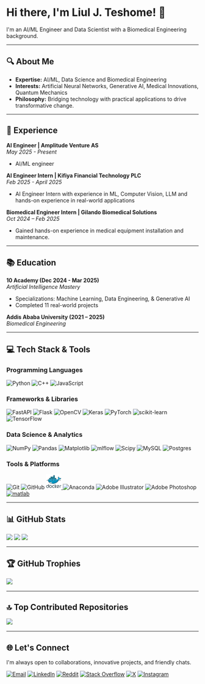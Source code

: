 # Hi there, I'm Liul J. Teshome! 👋

I'm an AI/ML Engineer and Data Scientist with a Biomedical Engineering background.

---

## 🔍 About Me

- **Expertise:** AI/ML, Data Science and Biomedical Engineering
- **Interests:** Artificial Neural Networks, Generative AI, Medical Innovations, Quantum Mechanics  
- **Philosophy:** Bridging technology with practical applications to drive transformative change.

---

## 💼 Experience

**AI Engineer | Amplitude Venture AS**  
*May 2025 - Present*
- AI/ML engineer

**AI Engineer Intern | Kifiya Financial Technology PLC**  
*Feb 2025 - April 2025*  
- AI Engineer Intern with experience in ML, Computer Vision, LLM and hands-on experience in real-world applications

**Biomedical Engineer Intern | Gilando Biomedical Solutions**  
*Oct 2024 – Feb 2025*
- Gained hands-on experience in medical equipment installation and maintenance.

---

## 📚 Education

**10 Academy (Dec 2024 -  Mar 2025)**  
*Artificial Intelligence Mastery*  
- Specializations: Machine Learning, Data Engineering, & Generative AI  
- Completed 11 real-world projects

**Addis Ababa University (2021 – 2025)**  
*Biomedical Engineering*

---

## 💻 Tech Stack & Tools

### Programming Languages
![Python](https://img.shields.io/badge/python-3670A0?style=for-the-badge&logo=python&logoColor=ffdd54) 
![C++](https://img.shields.io/badge/c++-%2300599C.svg?style=for-the-badge&logo=c%2B%2B&logoColor=white) 
![JavaScript](https://img.shields.io/badge/javascript-%23323330.svg?style=for-the-badge&logo=javascript&logoColor=%23F7DF1E)

### Frameworks & Libraries
![FastAPI](https://img.shields.io/badge/FastAPI-005571?style=for-the-badge&logo=fastapi) 
![Flask](https://img.shields.io/badge/flask-%23000.svg?style=for-the-badge&logo=flask&logoColor=white) 
![OpenCV](https://img.shields.io/badge/opencv-%23white.svg?style=for-the-badge&logo=opencv&logoColor=white) 
![Keras](https://img.shields.io/badge/Keras-%23D00000.svg?style=for-the-badge&logo=Keras&logoColor=white) 
![PyTorch](https://img.shields.io/badge/PyTorch-%23EE4C2C.svg?style=for-the-badge&logo=PyTorch&logoColor=white) 
![scikit-learn](https://img.shields.io/badge/scikit--learn-%23F7931E.svg?style=for-the-badge&logo=scikit-learn&logoColor=white) 
![TensorFlow](https://img.shields.io/badge/TensorFlow-%23FF6F00.svg?style=for-the-badge&logo=TensorFlow&logoColor=white)

### Data Science & Analytics
![NumPy](https://img.shields.io/badge/numpy-%23013243.svg?style=for-the-badge&logo=numpy&logoColor=white) 
![Pandas](https://img.shields.io/badge/pandas-%23150458.svg?style=for-the-badge&logo=pandas&logoColor=white) 
![Matplotlib](https://img.shields.io/badge/Matplotlib-%23ffffff.svg?style=for-the-badge&logo=Matplotlib&logoColor=black) 
![mlflow](https://img.shields.io/badge/mlflow-%23d9ead3.svg?style=for-the-badge&logo=numpy&logoColor=blue) 
![Scipy](https://img.shields.io/badge/SciPy-%230C55A5.svg?style=for-the-badge&logo=scipy&logoColor=white)
![MySQL](https://img.shields.io/badge/mysql-4479A1.svg?style=for-the-badge&logo=mysql&logoColor=white) 
![Postgres](https://img.shields.io/badge/postgres-%23316192.svg?style=for-the-badge&logo=postgresql&logoColor=white)

### Tools & Platforms

![Git](https://img.shields.io/badge/git-%23F05033.svg?style=for-the-badge&logo=git&logoColor=white) 
![GitHub](https://img.shields.io/badge/github-%23121011.svg?style=for-the-badge&logo=github&logoColor=white)
<a href="https://www.docker.com/" target="_blank" rel="noreferrer"> <img src="https://raw.githubusercontent.com/devicons/devicon/master/icons/docker/docker-original-wordmark.svg" alt="docker" width="40" height="40"/> </a>
![Anaconda](https://img.shields.io/badge/Anaconda-%2344A833.svg?style=for-the-badge&logo=anaconda&logoColor=white) 
![Adobe Illustrator](https://img.shields.io/badge/adobe%20illustrator-%23FF9A00.svg?style=for-the-badge&logo=adobe%20illustrator&logoColor=white) 
![Adobe Photoshop](https://img.shields.io/badge/adobe%20photoshop-%2331A8FF.svg?style=for-the-badge&logo=adobe%20photoshop&logoColor=white)
<a href="https://www.mathworks.com/" target="_blank" rel="noreferrer"> <img src="https://upload.wikimedia.org/wikipedia/commons/2/21/Matlab_Logo.png" alt="matlab" width="40" height="40"/> </a>


---

## 📊 GitHub Stats

![](https://github-readme-stats.vercel.app/api?username=Heban-7&theme=dark&hide_border=false&include_all_commits=false&count_private=false) ![](https://nirzak-streak-stats.vercel.app/?user=Heban-7&theme=dark&hide_border=false) ![](https://github-readme-stats.vercel.app/api/top-langs/?username=Heban-7&theme=dark&hide_border=false&include_all_commits=false&count_private=false&layout=compact)

---

## 🏆 GitHub Trophies

![](https://github-profile-trophy.vercel.app/?username=Heban-7&theme=radical&no-frame=false&no-bg=true&margin-w=4)

---

## 🔝 Top Contributed Repositories

![](https://github-contributor-stats.vercel.app/api?username=Heban-7&limit=5&theme=dark&combine_all_yearly_contributions=true)

---

## 🌐 Let's Connect

I'm always open to collaborations, innovative projects, and friendly chats.

[![Email](https://img.shields.io/badge/Email-D14836?logo=gmail&logoColor=white)](mailto:liuljima1896@gmail.com)  [![LinkedIn](https://img.shields.io/badge/LinkedIn-%230077B5.svg?logo=linkedin&logoColor=white)](https://linkedin.com/in/liul-j-teshome)  [![Reddit](https://img.shields.io/badge/Reddit-%23FF4500.svg?logo=Reddit&logoColor=white)](https://reddit.com/user/Imaginary-Public-239)  [![Stack Overflow](https://img.shields.io/badge/-Stackoverflow-FE7A16?logo=stack-overflow&logoColor=white)](https://stackoverflow.com/users/27980598)  [![X](https://img.shields.io/badge/X-black.svg?logo=X&logoColor=white)](https://x.com/@Heban_9)  [![Instagram](https://img.shields.io/badge/Instagram-%23E4405F.svg?logo=Instagram&logoColor=white)](https://instagram.com/heban_7th)


